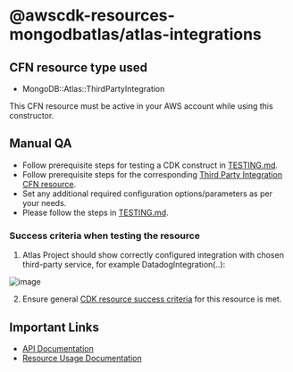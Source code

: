 # @awscdk-resources-mongodbatlas/atlas-integrations

## CFN resource type used
- MongoDB::Atlas::ThirdPartyIntegration

This CFN resource must be active in your AWS account while using this constructor.

## Manual QA
- Follow prerequisite steps for testing a CDK construct in [TESTING.md](../../../TESTING.md).
- Follow prerequisite steps for the corresponding [Third Party Integration CFN resource](https://github.com/mongodb/mongodbatlas-cloudformation-resources/tree/master/cfn-resources/third-party-inetgration/test/README.md).
- Set any additional required configuration options/parameters as per your needs.
- Please follow the steps in [TESTING.md](../../../TESTING.md).


### Success criteria when testing the resource
1. Atlas Project should show correctly configured integration with chosen third-party service, for example DatadogIntegration(..):

![image](https://user-images.githubusercontent.com/122359335/227501805-7eee80cc-12a0-4a80-8400-09a283655187.png)

2. Ensure general [CDK resource success criteria](https://github.com/mongodb/mongodbatlas-cloudformation-resources/tree/master/TESTING.md#success-criteria-to-be-satisfied-when-testing-a-construct) for this resource is met.

## Important Links
- [API Documentation](https://www.mongodb.com/docs/atlas/reference/api-resources-spec/#tag/Third-Party-Integrations/operation/createThirdPartyIntegration)
- [Resource Usage Documentation](https://www.mongodb.com/docs/atlas/tutorial/third-party-service-integrations/)
